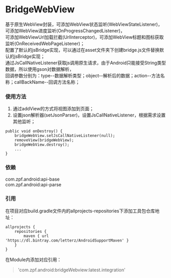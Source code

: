 BridgeWebView
=========
基于原生WebView封装，可添加WebView状态监听(WebViewStateListener)，可添加WebView进度监听(OnProgressChangedListener)，<br>
可添加WebViewUrl加载拦截(UrlInterceptor)，可添加WebView标题和图标获取监听(OnReceivedWebPageListener)；<br>
配置了默认的jsBridge实现，可以通过在asset文件夹下创建bridge.js文件替换默认的jsBridge实现；<br>
通过JsCallNativeListener获取js调用原生请求，由于Android只能接受String类型数据，所以使用gson对数据解析，<br>
回调参数分别为：type--数据解析类型；object--解析后的数据；action--方法名称；callBackName--回调方法名称；
### 使用方法
1. 通过addView的方式将视图添加到页面；
2. 设置json解析器(setJsonParser)，设置JsCallNativeListener，根据需求设置其他监听；
``````
public void onDestroy() {
    bridgeWebView.setJsCallNativeListener(null);
    removeView(bridgeWebView);
    bridgeWebView.destroy();
    ...
}
``````
### 依赖
com.zpf.android:api-base<br>
com.zpf.android:api-parse
### 引用
在项目对应build.gradle文件内的allprojects-repositories下添加工具包仓库地址：
``````
allprojects {
    repositories {
        maven { url 'https://dl.bintray.com/letterz/AndroidSupportMaven' }
    }
}
``````
在Module内添加对应引用：
>'com.zpf.android:bridgeWebview:latest.integration' 